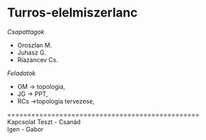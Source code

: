 # Turros-elelmiszerlanc

 *Csapattagok*
- Oroszlan M.
- Juhasz G.
- Riazancev Cs.

*Feladatok*
- OM -> topologia,
- JG -> PPT,
- RCs ->topologia tervezese,






















================================================
<br>
Kapcsolat Teszt - Csanád
<br>
Igen - Gabor
